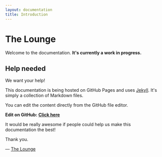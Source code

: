 ```yaml
---
layout: documentation
title: Introduction
---
```


# The Lounge

Welcome to the documentation. __It's currently a work in progress.__

## Help needed

We want your help!

This documentation is being hosted on GitHub Pages and uses [Jekyll](https://jekyllrb.com/).
It's simply a collection of Markdown files.

You can edit the content directly from the GitHub file editor.

__Edit on GitHub:__
__[Click here](https://github.com/thelounge/thelounge.github.io/tree/master/_docs)__

It would be really awesome if people could help us make this documentation the best!

Thank you.

&mdash; [The Lounge](https://github.com/thelounge)
